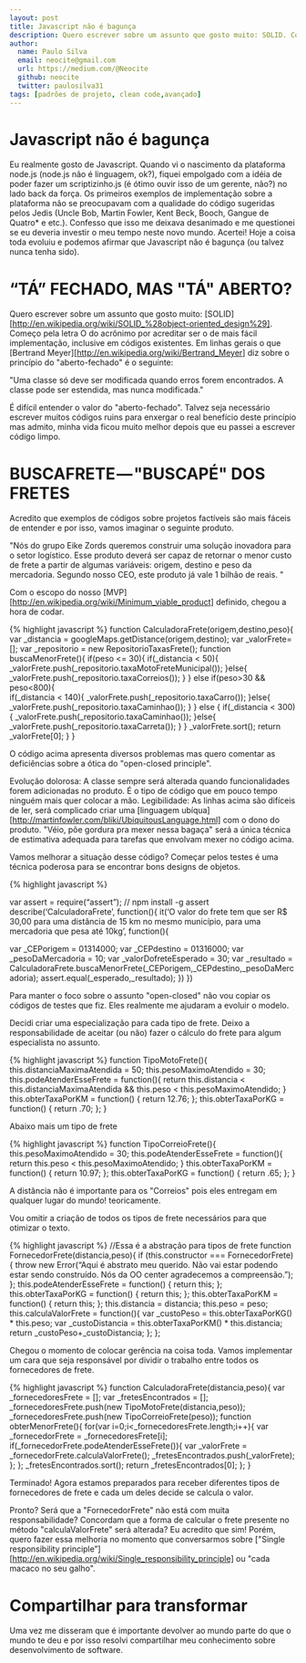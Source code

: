```yaml
---
layout: post
title: Javascript não é bagunça
description: Quero escrever sobre um assunto que gosto muito: SOLID. Começo pela letra O do acrônimo por acreditar ser o de mais fácil implementação, inclusive em códigos existentes.
author:
  name: Paulo Silva
  email: neocite@gmail.com
  url: https://medium.com/@Neocite
  github: neocite
  twitter: paulosilva31
tags: [padrões de projeto, clean code,avançado]
---
```

# Javascript não é bagunça
Eu realmente gosto de Javascript. Quando vi o nascimento da
plataforma node.js (node.js não é linguagem, ok?), fiquei empolgado com a idéia de poder fazer um scriptizinho.js (é ótimo ouvir isso de um gerente, não?) no lado back da força. Os primeiros exemplos de implementação sobre a plataforma não se preocupavam com a qualidade do código sugeridas pelos Jedis (Uncle Bob, Martin Fowler, Kent Beck, Booch, Gangue de Quatro* e etc.). Confesso que isso me deixava desanimado e me questionei se eu deveria investir o meu tempo neste novo mundo. Acertei! Hoje a coisa toda evoluiu e podemos afirmar que Javascript não é bagunça (ou talvez nunca tenha sido).

# “TÁ” FECHADO, MAS "TÁ" ABERTO?

Quero escrever sobre um assunto que gosto muito: [SOLID][http://en.wikipedia.org/wiki/SOLID_%28object-oriented_design%29]. Começo pela letra O do acrônimo por acreditar ser o de mais fácil implementação, inclusive em códigos existentes. Em linhas gerais o que [Bertrand Meyer][http://en.wikipedia.org/wiki/Bertrand_Meyer] diz sobre o princípio do "aberto-fechado" é o seguinte:

"Uma classe só deve ser modificada quando erros forem encontrados. A classe pode ser estendida, mas nunca modificada."

É difícil entender o valor do "aberto-fechado". Talvez seja necessário escrever muitos códigos ruins para enxergar o real benefício deste princípio mas admito, minha vida ficou muito melhor depois que eu passei a escrever código limpo.

# BUSCAFRETE — "BUSCAPÉ" DOS FRETES

Acredito que exemplos de códigos sobre projetos factíveis são mais fáceis de entender e por isso, vamos imaginar o seguinte produto.

"Nós do grupo Eike Zords queremos construir uma solução inovadora para o setor logístico. Esse produto deverá ser capaz de retornar o menor custo de frete a partir de algumas variáveis: origem, destino e peso da mercadoria. Segundo nosso CEO, este produto já vale 1 bilhão de reais. "

Com o escopo do nosso [MVP][http://en.wikipedia.org/wiki/Minimum_viable_product] definido, chegou a hora de codar.

{% highlight javascript %}
function CalculadoraFrete(origem,destino,peso){
 var _distancia = googleMaps.getDistance(origem,destino);
 var _valorFrete=[];
 var _repositorio = new RepositorioTaxasFrete();
 function buscaMenorFrete(){
  if(peso <= 30){
   if(_distancia < 50){
    _valorFrete.push(_repositorio.taxaMotoFreteMunicipal());
   }else{
    _valorFrete.push(_repositorio.taxaCorreios());
   }
  }
  else if(peso>30 && peso<800){  
   if(_distancia < 140){
    _valorFrete.push(_repositorio.taxaCarro());
   }else{
    _valorFrete.push(_repositorio.taxaCaminhao());
   }
  }
  else {
   if(_distancia < 300){
    _valorFrete.push(_repositorio.taxaCaminhao());
   }else{
    _valorFrete.push(_repositorio.taxaCarreta());
   }
  }
  _valorFrete.sort();
  return _valorFrete[0];
 }
}

O código acima apresenta diversos problemas mas quero comentar as deficiências sobre a ótica do "open-closed principle".

Evolução dolorosa: A classe sempre será alterada quando funcionalidades forem adicionadas no produto. É o tipo de código que em pouco tempo ninguém mais quer colocar a mão. Legibilidade: As linhas acima são difíceis de ler, será complicado criar uma [linguagem ubíqua][http://martinfowler.com/bliki/UbiquitousLanguage.html] com o dono do produto. "Véio, põe gordura pra mexer nessa bagaça" será a única técnica de estimativa adequada para tarefas que envolvam mexer no código acima.

Vamos melhorar a situação desse código? Começar pelos testes é uma técnica poderosa para se encontrar bons designs de objetos.

{% highlight javascript %}

var assert = require(“assert”); // npm install -g assert
describe(‘CalculadoraFrete’, function(){
   it(‘O valor do frete tem que ser R$ 30,00 para uma distância de 15 km no mesmo município, para uma mercadoria que pesa até 10kg’, function(){

   var _CEPorigem = 01314000;
   var _CEPdestino = 01316000;
   var _pesoDaMercadoria = 10;
   var _valorDofreteEsperado = 30;
   var _resultado =    CalculadoraFrete.buscaMenorFrete(_CEPorigem,_CEPdestino,_pesoDaMercadoria);
   assert.equal(_esperado,_resultado);
   })
})

Para manter o foco sobre o assunto "open-closed" não vou copiar os códigos de testes que fiz. Eles realmente me ajudaram a evoluir o modelo.

Decidi criar uma especialização para cada tipo de frete. Deixo a responsabilidade de aceitar (ou não) fazer o cálculo do frete para algum especialista no assunto.

{% highlight javascript %}
function TipoMotoFrete(){
  this.distanciaMaximaAtendida = 50;
  this.pesoMaximoAtendido = 30;
  this.podeAtenderEsseFrete = function(){
    return this.distancia < this.distanciaMaximaAtendida &&
           this.peso < this.pesoMaximoAtendido;
  }
  this.obterTaxaPorKM = function() {
   return 12.76;
  };
  this.obterTaxaPorKG = function() {
   return .70;
  };
}

Abaixo mais um tipo de frete

{% highlight javascript %}
function TipoCorreioFrete(){
  this.pesoMaximoAtendido = 30;
  this.podeAtenderEsseFrete = function(){
    return this.peso < this.pesoMaximoAtendido;
  }
  this.obterTaxaPorKM = function() {
   return 10.97;
  };
  this.obterTaxaPorKG = function() {
   return .65;
  };
}

A distância não é importante para os "Correios" pois eles entregam em qualquer lugar do mundo! teoricamente.

Vou omitir a criação de todos os tipos de frete necessários para que otimizar o texto.

{% highlight javascript %}
//Essa é a abstração para tipos de frete
function FornecedorFrete(distancia,peso){
 if (this.constructor === FornecedorFrete) { 
  throw new Error(“Aqui é abstrato meu querido. Não vai estar
      podendo estar sendo construído. Nós da OO center
      agradecemos a compreensão.”);
 };
 this.podeAtenderEsseFrete = function() {
  return this;
 };
 this.obterTaxaPorKG = function() {
  return this;
 };
 this.obterTaxaPorKM = function() {
  return this;
 };
 this.distancia = distancia;
 this.peso = peso;
 this.calculaValorFrete = function(){
   var _custoPeso = this.obterTaxaPorKG() * this.peso;
   var _custoDistancia = this.obterTaxaPorKM() * this.distancia;
   return  _custoPeso+_custoDistancia;
 };
};

Chegou o momento de colocar gerência na coisa toda. Vamos implementar um cara que seja responsável por dividir o trabalho entre todos os fornecedores de frete.

{% highlight javascript %}
function CalculadoraFrete(distancia,peso){
 var _fornecedoresFrete = [];
 var _fretesEncontrados = [];
 _fornecedoresFrete.push(new TipoMotoFrete(distancia,peso));
 _fornecedoresFrete.push(new TipoCorreioFrete(peso));
 function obterMenorFrete(){
  for(var i=0;i<_fornecedoresFrete.length;i++){ 
   var _fornecedorFrete = _fornecedoresFrete[i];
   if(_fornecedorFrete.podeAtenderEsseFrete()){
    var _valorFrete = _fornecedorFrete.calculaValorFrete();
    _fretesEncontrados.push(_valorFrete);
   };
  };
  _fretesEncontrados.sort();
  return _fretesEncontrados[0];
 };
}

Terminado! Agora estamos preparados para receber diferentes tipos de fornecedores de frete e cada um deles decide se calcula o valor.

Pronto? Será que a "FornecedorFrete" não está com muita responsabilidade? Concordam que a forma de calcular o frete presente no método "calculaValorFrete" será alterada? Eu acredito que sim! Porém, quero fazer essa melhoria no momento que conversarmos sobre ["Single responsibility principle”][http://en.wikipedia.org/wiki/Single_responsibility_principle] ou "cada macaco no seu galho".

# Compartilhar para transformar

Uma vez me disseram que é importante devolver ao mundo parte do que o mundo te deu e por isso resolvi compartilhar meu conhecimento sobre desenvolvimento de software.